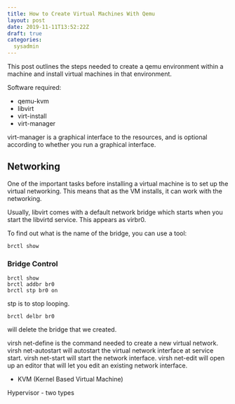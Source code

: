 ```yaml
---
title: How to Create Virtual Machines With Qemu
layout: post
date: 2019-11-11T13:52:22Z
draft: true
categories:
  sysadmin
---
```


This post outlines the steps needed to create a qemu environment within a machine and install virtual machines in that environment.

Software required:
- qemu-kvm
- libvirt
- virt-install
- virt-manager

virt-manager is a graphical interface to the resources, and is optional according to whether you run a graphical interface.

## Networking
One of the important tasks before installing a virtual machine is to set up the virtual networking. This means that as the VM installs, it can work with the networking.

Usually, libvirt comes with a default network bridge which starts when you start the libvirtd service. This appears as virbr0.

To find out what is the name of the bridge, you can use a tool:

    brctl show

### Bridge Control

    brctl show
    brctl addbr br0
    brctl stp br0 on

stp is to stop looping.

    brctl delbr br0

will delete the bridge that we created.

virsh net-define is the command needed to create a new virtual network. virsh net-autostart will autostart the virtual network interface at service start. virsh net-start will start the network interface. virsh net-edit will open up an editor that will let you edit an existing network interface.

* KVM (Kernel Based Virtual Machine)

Hypervisor - two types

